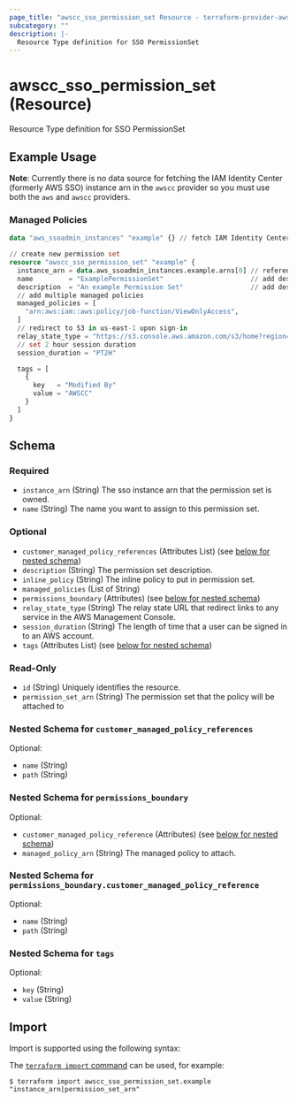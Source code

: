 ```yaml
---
page_title: "awscc_sso_permission_set Resource - terraform-provider-awscc"
subcategory: ""
description: |-
  Resource Type definition for SSO PermissionSet
---
```


# awscc_sso_permission_set (Resource)

Resource Type definition for SSO PermissionSet

## Example Usage

**Note**: Currently there is no data source for fetching the IAM Identity Center (formerly AWS SSO)
instance arn in the `awscc` provider so you must use both the `aws` and `awscc` providers.

### Managed Policies
```terraform
data "aws_ssoadmin_instances" "example" {} // fetch IAM Identity Center instance arn

// create new permission set
resource "awscc_sso_permission_set" "example" {
  instance_arn = data.aws_ssoadmin_instances.example.arns[0] // reference existing IAM IDC instance by arn
  name         = "ExamplePermissionSet"                      // add desired name for permission set
  description  = "An example Permission Set"                 // add desired description for permission set
  // add multiple managed policies
  managed_policies = [
    "arn:aws:iam::aws:policy/job-function/ViewOnlyAccess",
  ]
  // redirect to S3 in us-east-1 upon sign-in
  relay_state_type = "https://s3.console.aws.amazon.com/s3/home?region=us-east-1#"
  // set 2 hour session duration
  session_duration = "PT2H"

  tags = [
    {
      key   = "Modified By"
      value = "AWSCC"
    }
  ]
}
```

<!-- schema generated by tfplugindocs -->
## Schema

### Required

- `instance_arn` (String) The sso instance arn that the permission set is owned.
- `name` (String) The name you want to assign to this permission set.

### Optional

- `customer_managed_policy_references` (Attributes List) (see [below for nested schema](#nestedatt--customer_managed_policy_references))
- `description` (String) The permission set description.
- `inline_policy` (String) The inline policy to put in permission set.
- `managed_policies` (List of String)
- `permissions_boundary` (Attributes) (see [below for nested schema](#nestedatt--permissions_boundary))
- `relay_state_type` (String) The relay state URL that redirect links to any service in the AWS Management Console.
- `session_duration` (String) The length of time that a user can be signed in to an AWS account.
- `tags` (Attributes List) (see [below for nested schema](#nestedatt--tags))

### Read-Only

- `id` (String) Uniquely identifies the resource.
- `permission_set_arn` (String) The permission set that the policy will be attached to

<a id="nestedatt--customer_managed_policy_references"></a>
### Nested Schema for `customer_managed_policy_references`

Optional:

- `name` (String)
- `path` (String)


<a id="nestedatt--permissions_boundary"></a>
### Nested Schema for `permissions_boundary`

Optional:

- `customer_managed_policy_reference` (Attributes) (see [below for nested schema](#nestedatt--permissions_boundary--customer_managed_policy_reference))
- `managed_policy_arn` (String) The managed policy to attach.

<a id="nestedatt--permissions_boundary--customer_managed_policy_reference"></a>
### Nested Schema for `permissions_boundary.customer_managed_policy_reference`

Optional:

- `name` (String)
- `path` (String)



<a id="nestedatt--tags"></a>
### Nested Schema for `tags`

Optional:

- `key` (String)
- `value` (String)

## Import

Import is supported using the following syntax:

The [`terraform import` command](https://developer.hashicorp.com/terraform/cli/commands/import) can be used, for example:

```shell
$ terraform import awscc_sso_permission_set.example "instance_arn|permission_set_arn"
```
